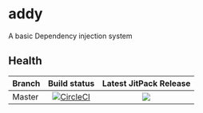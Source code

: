 # addy
A basic Dependency injection system

## Health
| Branch       | Build status  | Latest JitPack Release |
| ------------ |:-------------:|:----------------------:|
| Master       | [![CircleCI](https://circleci.com/gh/andersfylling/addy/tree/master.svg?style=svg)](https://circleci.com/gh/andersfylling/addy/tree/master)    | [![](https://jitpack.io/v/andersfylling/addy.svg)](https://jitpack.io/#andersfylling/addy) |
